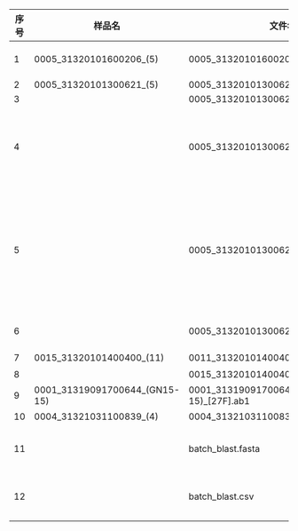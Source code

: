 |序号|样品名|文件名|特征|
|--|--|---|--|
|1|0005_31320101600206_(5)|0005_31320101600206_(5)_[27F].ab1| excluded because not in pair|
|2|0005_31320101300621_(5)|0005_31320101300621_(5)_[27F].ab1| imported|
|3||0005_31320101300621_(5)_[1492R].ab1     | imported|
|4||0005_31320101300621_(5)_[1492R].fasta   | excluded because the file with same sample name in ab1 form was imorted|
|5||0005_31320101300621_(5)_[1492R].seq|excluded because the file with same sample name in ab1 form was imorted; not in fasta format but can be imported.|
|6||0005_31320101300621_(5)_[merge].fasta|The merged result, single sequence|
|7|0015_31320101400400_(11)|0011_31320101400400_(11)_[27F].ab1|正确成对|
|8||0015_31320101400400_(11)_[1492R].ab1|正确成对|
|9|0001_31319091700644_(GN15-15)|0001_31319091700644_(GN15-15)_[27F].ab1|杂峰文件|
|10|0004_31321031100839_(4)|0004_31321031100839_(4)_[27F].ab1|杂峰文件|
|11||batch_blast.fasta| concatenated faste seqeucnes for blast|
|12||batch_blast.csv|the blast returned table format result|